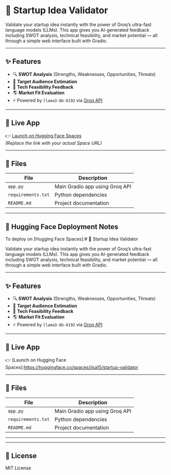 # 🚀 Startup Idea Validator

Validate your startup idea instantly with the power of Groq’s ultra-fast language models (LLMs). This app gives you AI-generated feedback including SWOT analysis, technical feasibility, and market potential — all through a simple web interface built with Gradio.

---

## ✨ Features

- 🔍 **SWOT Analysis** (Strengths, Weaknesses, Opportunities, Threats)
- 👥 **Target Audience Estimation**
- 🧪 **Tech Feasibility Feedback**
- 🌎 **Market Fit Evaluation**
- ⚡ Powered by `llama3-8b-8192` via [Groq API](https://console.groq.com/)

---

## 🚀 Live App

👉 [Launch on Hugging Face Spaces](https://huggingface.co/spaces/your-username/startup-idea-validator)  
*(Replace the link with your actual Space URL)*

---

## 📁 Files

| File | Description |
|------|-------------|
| `app.py` | Main Gradio app using Groq API |
| `requirements.txt` | Python dependencies |
| `README.md` | Project documentation |

---

## 🔐 Hugging Face Deployment Notes

To deploy on [Hugging Face Spaces]:# 🚀 Startup Idea Validator

Validate your startup idea instantly with the power of Groq’s ultra-fast language models (LLMs). This app gives you AI-generated feedback including SWOT analysis, technical feasibility, and market potential — all through a simple web interface built with Gradio.

---

## ✨ Features

- 🔍 **SWOT Analysis** (Strengths, Weaknesses, Opportunities, Threats)
- 👥 **Target Audience Estimation**
- 🧪 **Tech Feasibility Feedback**
- 🌎 **Market Fit Evaluation**
- ⚡ Powered by `llama3-8b-8192` via [Groq API](https://console.groq.com/)

---

## 🚀 Live App

👉 [Launch on Hugging Face Spaces]:https://huggingface.co/spaces/ilsa15/startup-validator


---

## 📁 Files

| File | Description |
|------|-------------|
| `app.py` | Main Gradio app using Groq API |
| `requirements.txt` | Python dependencies |
| `README.md` | Project documentation |

---





---

## 📄 License

MIT License

